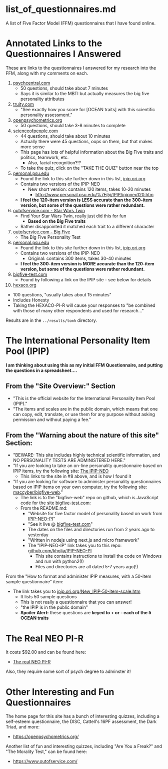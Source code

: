 
# list_of_questionnaires.md

A list of Five Factor Model (FFM) questionnaires that I have found online.

# Annotated Links to the Questionnaires I Answered

These are links to the questionnaires I answered for my research into the FFM, along with my comments on each.

1. [psychcentral.com](https://psychcentral.com/personality-test/start.php)
   - 50 questions, should take about 7 minutes
   - Says it is similar to the MBTI but actually measures the big five personality attributes
2. [truity.com](https://www.truity.com/test/big-five-personality-test)
   - "See exactly how you score for [OCEAN traits] with this scientific personality assessment."
3. [openpsychometrics.org](https://openpsychometrics.org/tests/IPIP-BFFM/)
   - 50 questions, should take 3-8 minutes to complete
4. [scienceofpeople.com](https://www.scienceofpeople.com/personality/#personality-test)
   - 44 questions, should take about 10 minutes
   - Actually there were 45 questions, oops on them, but that makes more sense
   - This page has lots of helpful information about the Big Five traits and politics, teamwork, etc.
     - Also, facial recognition?!?
   - To take the quiz, click on the "TAKE THE QUIZ" button near the top
5. [personal.psu.edu](http://www.personal.psu.edu/%7Ej5j/IPIP/)
   - Found the link to this site further down in this list, [ipip.ori.org](https://ipip.ori.org/New_IPIP-50-item-scale.htm)
   - Contains two versions of the IPIP-NEO
     - New short version: contains 120 items, takes 10-20 minutes
       - http://www.personal.psu.edu/%7Ej5j/IPIP/ipipneo120.htm
   - **I feel the 120-item version is LESS accurate than the 300-item version, but some of the questions were rather redundant.**
6. [outofservice.com - Star Wars Twin](https://www.outofservice.com/starwars/)
   - Find Your Star Wars Twin, really just did this for fun
     - **Based on the Big Five traits**
   - Rather disappointed it matched each trait to a different character
7. [outofservice.com - Big Five](https://www.outofservice.com/bigfive/)
   - The Big Five Personality Test
8. [personal.psu.edu](http://www.personal.psu.edu/%7Ej5j/IPIP/)
   - Found the link to this site further down in this list, [ipip.ori.org](https://ipip.ori.org/New_IPIP-50-item-scale.htm)
   - Contains two versions of the IPIP-NEO
     - Original: contains 300 items, takes 30-40 minutes
   - **I feel the 300-item version is MORE accurate than the 120-item version, but some of the questions were rather redundant.**
9. [bigfive-test.com](https://bigfive-test.com/)
   - Found by following a link on the IPIP site - see below for details
10. [hexaco.org](http://hexaco.org/hexaco-online)
  - 100 questions, "usually takes about 15 minutes"
  - Includes Honesty
  - Taking the HEXACO-PI-R will cause your responses to "be combined with those of many other respondents and used for research..."

Results are in the `../results/tomh` directory.

# The International Personality Item Pool (IPIP)

**I am thinking about using this as my initial FFM Questionnaire, and putting the questions in a spreadsheet....**

## From the "Site Overview:" Section

- "This is the official website for the International Personality Item Pool (IPIP)."
- "The items and scales are in the public domain, which means that one can copy, edit, translate, or use them for any purpose without asking permission and without paying a fee."

## From the "Warning about the nature of this site" Section:

- "BEWARE: This site includes highly technical scientific information, and NO PERSONALITY TESTS ARE ADMINISTERED HERE."
- "If you are looking to take an on-line personality questionnaire based on IPIP items, try the following site: [The IPIP-NEO](http://www.personal.psu.edu/~j5j/IPIP/)
  - This links to the site in #8 above, and is how I found it
- "If you are looking for software to administer personality questionnaires based on IPIP items on your own computer, try the following site: [maccyber/bigfive-web](https://github.com/Alheimsins/bigfive-web)."
  - The link is to the "bigfive-web" repo on github, which is JavaScript code for the site [bigfive-test.com](https://bigfive-test.com/):
  - From the README.md:
    - "Website for five factor model of personality based on work from [IPIP-NEO-PI](https://github.com/kholia/IPIP-NEO-PI)"
    - "See it live @ [bigfive-test.com](https://bigfive-test.com/)"
    - The dates on the files and directories run from 2 years ago to yesterday
    - "Written in nodejs using next.js and micro framework"
    - The "IPIP-NEO-IP" link takes you to this repo: [github.com/kholia/IPIP-NEO-PI](https://github.com/kholia/IPIP-NEO-PI)
      - This site contains instructions to install the code on Windows and run with python2(!)
      - Files and directories are all dated 5-7 years ago(!)

From the "How to format and administer IPIP measures, with a 50-item sample questionnaire" item:

- The link takes you to [ipip.ori.org/New_IPIP-50-item-scale.htm](https://ipip.ori.org/New_IPIP-50-item-scale.htm)
  - It lists 50 sample questions
  - This is not really a questionnaire that you can answer!
  - "the IPIP is in the public domain"
  - **Spoiler Alert:** these questions are **keyed to + or - each of the 5 OCEAN traits**

# The Real NEO PI-R

It costs $92.00 and can be found here:

- [The real NEO PI-R](https://www.parinc.com/Products/Pkey/276)

Also, they require some sort of psych degree to adminster it!

# Other Interesting and Fun Questionnaires

The home page for this site has a bunch of interesting quizzes, including a self-esteem questionnaire,
the DISC, Cattell's 16PF assessment, the Dark Triad, and more:

- https://openpsychometrics.org/

Another list of fun and interesting quizzes, including "Are You a Freak?" and "The Morality Test," can be found here:

- https://www.outofservice.com/

